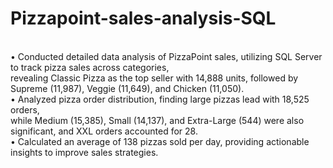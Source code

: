 # Pizzapoint-sales-analysis-SQL
<br>
•	Conducted detailed data analysis of PizzaPoint sales, utilizing SQL Server to track pizza sales across categories, 
<br>
revealing Classic Pizza as the top seller with 14,888 units, followed by Supreme (11,987), Veggie (11,649), and Chicken (11,050).
<br>
•	Analyzed pizza order distribution, finding large pizzas lead with 18,525 orders,
<br>
while Medium (15,385), Small (14,137), and Extra-Large (544) were also significant, and XXL orders accounted for 28.
<br>
•	Calculated an average of 138 pizzas sold per day, providing actionable insights to improve sales strategies.
